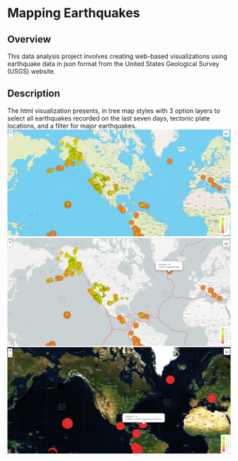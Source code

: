 # Mapping Earthquakes
## Overview
This data analysis project involves creating web-based visualizations using earthquake data in json format from the United States Geological Survey (USGS) website. 
## Description
The html visualization presents, in tree map styles with 3 option layers to select all earthquakes recorded on the last seven days, tectonic plate locations, and a filter for major earthquakes.
![1](https://github.com/serpaulus/Mapping_Earthquakes/blob/main/Earthquake_Challenge/captures/eqlast7days.png)
![2](  https://github.com/serpaulus/Mapping_Earthquakes/blob/main/Earthquake_Challenge/captures/eqQverTectplates.png)
![3]( https://github.com/serpaulus/Mapping_Earthquakes/blob/main/Earthquake_Challenge/captures/majoeEQs.png)
